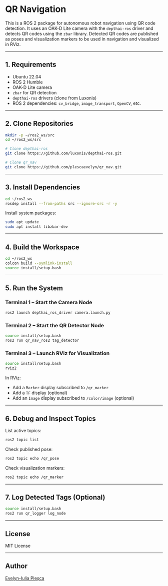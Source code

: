 # QR Navigation

This is a ROS 2 package for autonomous robot navigation using QR code detection. It uses an OAK-D Lite camera with the `depthai-ros` driver and detects QR codes using the `zbar` library. Detected QR codes are published as poses and visualization markers to be used in navigation and visualized in RViz.

---

## 1. Requirements

- Ubuntu 22.04
- ROS 2 Humble
- OAK-D Lite camera
- `zbar` for QR detection
- `depthai-ros` drivers (clone from Luxonis)
- ROS 2 dependencies: `cv_bridge`, `image_transport`, `OpenCV`, etc.

---

## 2. Clone Repositories

```bash
mkdir -p ~/ros2_ws/src
cd ~/ros2_ws/src

# Clone depthai-ros
git clone https://github.com/luxonis/depthai-ros.git

# Clone qr_nav
git clone https://github.com/plescaevelyn/qr_nav.git
```

---

## 3. Install Dependencies

```bash
cd ~/ros2_ws
rosdep install --from-paths src --ignore-src -r -y
```

Install system packages:

```bash
sudo apt update
sudo apt install libzbar-dev
```

---

## 4. Build the Workspace

```bash
cd ~/ros2_ws
colcon build --symlink-install
source install/setup.bash
```

---

## 5. Run the System

### Terminal 1 – Start the Camera Node

```bash
ros2 launch depthai_ros_driver camera.launch.py
```

### Terminal 2 – Start the QR Detector Node

```bash
source install/setup.bash
ros2 run qr_nav_ros2 tag_detector
```

### Terminal 3 – Launch RViz for Visualization

```bash
source install/setup.bash
rviz2
```

In RViz:
- Add a `Marker` display subscribed to `/qr_marker`
- Add a `TF` display (optional)
- Add an `Image` display subscribed to `/color/image` (optional)

---

## 6. Debug and Inspect Topics

List active topics:

```bash
ros2 topic list
```

Check published pose:

```bash
ros2 topic echo /qr_pose
```

Check visualization markers:

```bash
ros2 topic echo /qr_marker
```

---

## 7. Log Detected Tags (Optional)

```bash
source install/setup.bash
ros2 run qr_logger log_node
```

---

## License

MIT License

---

## Author

[Evelyn-Iulia Pleșca](https://github.com/plescaevelyn)
